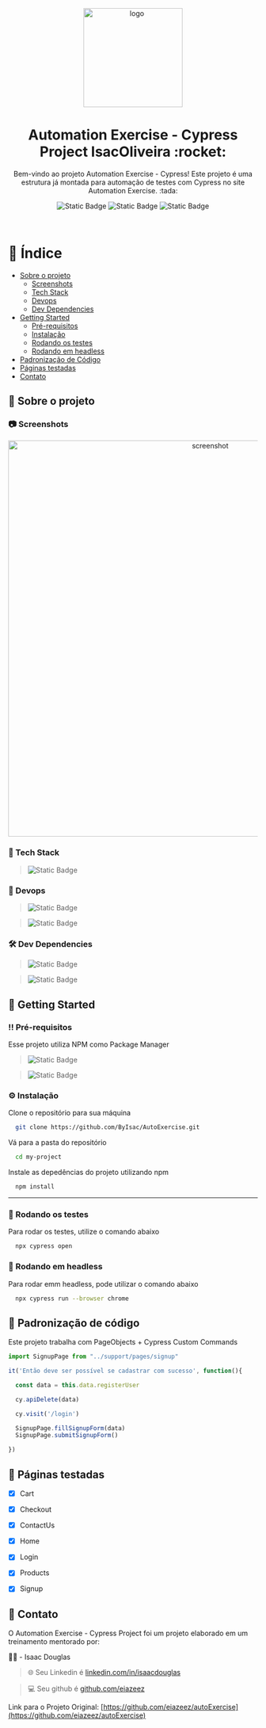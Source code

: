 <!--
Hey, thanks for using the awesome-readme-template template.  
If you have any enhancements, then fork this project and create a pull request 
or just open an issue with the label "enhancement".

Don't forget to give this project a star for additional support ;)
Maybe you can mention me or this repo in the acknowledgements too
-->
<div align="center">

  <img src="https://github.com/eiazeez/AETemplate/assets/92765887/29df0283-cda4-4d6c-8907-e80903ba27c0" alt="logo" width="200" height="auto" />
  <h1>Automation Exercise - Cypress Project IsacOliveira :rocket:</h1>

  <p>
    Bem-vindo ao projeto Automation Exercise - Cypress! Este projeto é uma estrutura já montada para automação de testes com Cypress no site Automation Exercise. :tada:
  </p>
  
  
<!-- Badges -->
![Static Badge](https://img.shields.io/badge/MIT-brightgreen?style=for-the-badge&label=LICENSE)
![Static Badge](https://img.shields.io/badge/13.6.1-brightgreen?style=for-the-badge&label=CYPRESS)
![Static Badge](https://img.shields.io/badge/DONE-brightgreen?style=for-the-badge&label=STATUS)


</div>

<br />

<!-- Table of Contents -->
# :notebook_with_decorative_cover: Índice

- [Sobre o projeto](#star2-sobre-o-projeto)
  * [Screenshots](#camera-screenshots)
  * [Tech Stack](#space_invader-tech-stack)
  * [Devops](#hammer-devops)
  * [Dev Dependencies](#%EF%B8%8F-dev-dependencies)
- [Getting Started](#toolbox-getting-started)
  * [Pré-requisitos](#bangbang-pré-requisitos)
  * [Instalação](#gear-instalação)
  * [Rodando os testes](#test_tube-rodando-os-testes)
  * [Rodando em headless](#running-rodando-em-headless)
- [Padronização de Código](#eyes-padronização-de-código)
- [Páginas testadas](#-páginas-testadas)
- [Contato](#handshake-contato)
  
<!-- About the Project -->
## :star2: Sobre o projeto


<!-- Screenshots -->
### :camera: Screenshots

<div align="center"> 
  <img src="https://github.com/eiazeez/AETemplate/assets/92765887/717e8afc-6a49-44fc-94f0-ca22515f1ed5" width="800" height="auto" alt="screenshot" />
</div>


<!-- TechStack -->
### :space_invader: Tech Stack
> ![Static Badge](https://img.shields.io/badge/CYPRESS-brightgreen?style=for-the-badge&logo=cypress&logoColor=%23FFFFFF)
### :hammer: Devops

> ![Static Badge](https://img.shields.io/badge/GITHUB%20ACTIONS-black?style=for-the-badge&logo=githubactions&logoColor=%23FFFFFF)

> ![Static Badge](https://img.shields.io/badge/TESULTS-blue?style=for-the-badge&logo=simpleanalytics&logoColor=%23FFFFFF)




<!-- Dev Dependencies -->
### 🛠️ Dev Dependencies

> ![Static Badge](https://img.shields.io/badge/5.0.8-abcdef?style=for-the-badge&logo=files&logoColor=%23ffffff&label=CYPRESS-FILE-UPLOAD&labelColor=blue)

> ![Static Badge](https://img.shields.io/badge/1.5.0-fe6b5c?style=for-the-badge&logo=cloudfoundry&logoColor=%23ffffff&label=CYPRESS-PLUGIN-API&labelColor=orange)




<!-- Getting Started -->
## 	:toolbox: Getting Started

<!-- Prerequisites -->
### :bangbang: Pré-requisitos

Esse projeto utiliza NPM como Package Manager
> ![Static Badge](https://img.shields.io/badge/20.10.0-GREEN?style=for-the-badge&logo=nodedotjs&logoColor=%23ffffff&label=Node.JS)

> ![Static Badge](https://img.shields.io/badge/10.2.3-GREEN?style=for-the-badge&logo=npm&logoColor=%23ffffff&label=NPM)


<!-- Installation -->
### :gear: Instalação

Clone o repositório para sua máquina
```bash
  git clone https://github.com/ByIsac/AutoExercise.git
```

Vá para a pasta do repositório

```bash
  cd my-project
```

Instale as depedências do projeto utilizando npm
```bash
  npm install
```
---
<!-- Running Tests -->
### :test_tube: Rodando os testes

Para rodar os testes, utilize o comando abaixo
```bash
  npx cypress open
```

<!-- Run headless -->
### :running: Rodando em headless

Para rodar emm headless, pode utilizar o comando abaixo

```bash
  npx cypress run --browser chrome
```


<!-- Usage -->
## :eyes: Padronização de código

Este projeto trabalha com PageObjects + Cypress Custom Commands


```javascript
import SignupPage from "../support/pages/signup"

it('Então deve ser possível se cadastrar com sucesso', function(){

  const data = this.data.registerUser

  cy.apiDelete(data)

  cy.visit('/login')

  SignupPage.fillSignupForm(data)
  SignupPage.submitSignupForm()

})
```

<!-- Roadmap -->
## 📄 Páginas testadas

* [x] Cart
* [x] Checkout
* [x] ContactUs
* [x] Home
* [x] Login
* [x] Products
* [x] Signup


<!-- Contact -->
## :handshake: Contato
O Automation Exercise - Cypress Project foi um projeto elaborado em um treinamento mentorado por:

👨‍🏫 - Isaac Douglas
> 🌐 Seu Linkedin é [linkedin.com/in/isaacdouglas](https://www.linkedin.com/in/isaacdouglas/)

> 💻 Seu github é [github.com/eiazeez](https://github.com/eiazeez)

Link para o Projeto Original: [https://github.com/eiazeez/autoExercise](https://github.com/eiazeez/autoExercise)
